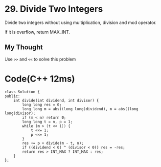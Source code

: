 # 29. Divide Two Integers
Divide two integers without using multiplication, division and mod operator.

If it is overflow, return MAX_INT.  
## My Thought
Use `>>` and  `<<` to solve this problem
# Code(C++ 12ms)

	class Solution {
    public:
        int divide(int dividend, int divisor) {
            long long res = 0;
            long long m = abs((long long)dividend), n = abs((long long)divisor);
            if (m < n) return 0;
            long long t = n, p = 1;
            while (m > (t << 1)) {
                t <<= 1;
                p <<= 1;
            }
            res += p + divide(m - t, n);
            if ((dividend < 0) ^ (divisor < 0)) res = -res;
            return res > INT_MAX ? INT_MAX : res;
        }
    };
